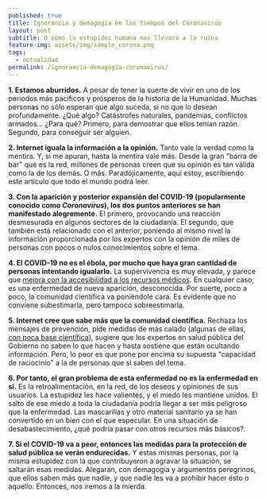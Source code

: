 ```yaml
---
published: true
title: Ignorancia y demagogia en los tiempos del Coronavirus
layout: post
subtitle: O cómo la estupidez humana nos llevará a la ruina
feature-img: assets/img/sample_corona.png
tags:
  - actualidad
permalink: /ignorancia-demagogia-coronavirus/
---
```

**1. Estamos aburridos.** A pesar de tener la suerte de vivir en uno de los periodos más pacíficos y prósperos de la historia de la Humanidad. Muchas personas no sólo esperan que algo suceda, si no que lo desean profundamente. ¿Qué algo? Catástrofes naturales, pandemias, conflictos armados... ¿Para qué? Primero, para demostrar que ellos tenían razón. Segundo, para conseguir ser alguien. 

**2. Internet iguala la información a la opinión.** Tanto vale la verdad como la mentira. Y, si me apuran, hasta la mentira vale más. Desde la gran "barra de bar" que es la red, millones de personas creen que su opinión es tan válida como la de los demás. O más. Paradójicamente, aquí estoy, escribiendo este artículo que todo el mundo podrá leer.

**3. Con la aparición y posterior expansión del COVID-19 (popularmente conocido como _Coronavirus_), los dos puntos anteriores se han manifestado alegremente.** El primero, provocando una reacción desmesurada en algunos sectores de la ciudadanía. El segundo, que también está relacionado con el anterior, poniendo al mismo nivel la información proporcionada por los expertos con la opinión de miles de personas con pocos o nulos conocimientos sobre el tema.

**4. El COVID-19 no es el ébola, por mucho que haya gran cantidad de personas intentando igualarlo.** La supervivencia es muy elevada, y parece que [mejora con la accesibilidad a los recursos médicos](https://www.redaccionmedica.com/secciones/medicina-interna/a-mayor-carga-de-trabajo-mayor-es-la-mortalidad-por-coronavirus-9444). En cualquier caso, es una enfermedad de nueva aparición, desconocida. Por suerte, poco a poco, la comunidad científica va poniéndole cara. Es evidente que no conviene subestimarla, pero tampoco sobreestimarla.

**5. Internet cree que sabe más que la comunidad científica.** Rechaza los mensajes de prevención, pide medidas de más calado (algunas de ellas, [con poca base científica](https://www.eldiario.es/sociedad/respaldo-cientifico-gobiernos-intentar-COVID-19-coronavirus_0_999500979.html)), sugiere que los expertos en salud pública del Gobierno no saben lo que hacen y hasta sostiene que están ocultando información. Pero, lo peor es que pone por encima su supuesta "capacidad de raciocinio" a la de personas que sí saben del tema.

**6. Por tanto, el gran problema de esta enfermedad no es la enfermedad en sí.** Es la retroalimentación, en la red, de los deseos y opiniones de sus usuarios. La estupidez les hace valientes, y el miedo les mantiene unidos. El salto de ese miedo a toda la ciudadanía podría llegar a ser más peligroso que la enfermedad. Las mascarillas y otro material sanitario ya se han convertido en un bien con el que especular. En una situación de desabastecimiento, ¿qué podría pasar con otros recursos más básicos?. 

**7. Si el COVID-19 va a peor, entonces las medidas para la protección de salud pública se verán endurecidas.** Y estas mismas personas, por la misma estupidez con la que contribuyeron a agravar la situación, se saltarán esas medidas. Alegarán, con demagogia y argumentos peregrinos, que ellos saben más que nadie, y que nadie les va a prohibir hacer ésto o aquello. Entonces, nos iremos a la mierda. 

